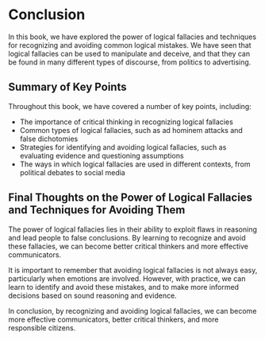 # Conclusion

In this book, we have explored the power of logical fallacies and techniques for recognizing and avoiding common logical mistakes. We have seen that logical fallacies can be used to manipulate and deceive, and that they can be found in many different types of discourse, from politics to advertising.

Summary of Key Points
---------------------

Throughout this book, we have covered a number of key points, including:

* The importance of critical thinking in recognizing logical fallacies
* Common types of logical fallacies, such as ad hominem attacks and false dichotomies
* Strategies for identifying and avoiding logical fallacies, such as evaluating evidence and questioning assumptions
* The ways in which logical fallacies are used in different contexts, from political debates to social media

Final Thoughts on the Power of Logical Fallacies and Techniques for Avoiding Them
---------------------------------------------------------------------------------

The power of logical fallacies lies in their ability to exploit flaws in reasoning and lead people to false conclusions. By learning to recognize and avoid these fallacies, we can become better critical thinkers and more effective communicators.

It is important to remember that avoiding logical fallacies is not always easy, particularly when emotions are involved. However, with practice, we can learn to identify and avoid these mistakes, and to make more informed decisions based on sound reasoning and evidence.

In conclusion, by recognizing and avoiding logical fallacies, we can become more effective communicators, better critical thinkers, and more responsible citizens.